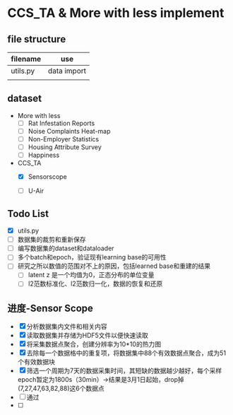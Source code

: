# CCS_TA & More with less implement

## file structure

| filename | use  |
| -------- | ---- |
| utils.py | data import |
|      |      |


## dataset
- More with less
  -	[ ] Rat Infestation Reports
  -	[ ] Noise Complaints Heat-map
  -	[ ] Non-Employer Statistics
  -	[ ] Housing Attribute Survey
  -	[ ] Happiness
- CCS_TA
  - [x] Sensorscope
  - [ ] U-Air


## Todo List
- [x] utils.py
- [ ] 数据集的裁剪和重新保存
- [ ] 编写数据集的dataset和dataloader
- [ ] 多个batch和epoch，验证现有learning base的可用性
- [ ] 研究之所以数值的范围对不上的原因，包括learned base和重建的结果
  - [ ] latent z 是一个均值为0，正态分布的单位变量
  - [ ] l2范数标准化、l2范数归一化，数据的恢复和还原

## 进度-Sensor Scope

- [x] 分析数据集内文件和相关内容
- [x] 读取数据集并存储为HDF5文件以便快速读取
- [x] 将采集数据点聚合，创建分辨率为10*10的热力图
- [x] 去除每一个数据格中的重复项，将数据集中88个有效数据点聚合，成为51个有效数据块
- [x] 筛选一个周期为7天的数据采集时间，其短缺的数据越少越好，每个采样epoch暂定为1800s（30min）->结果是3月1日起始，drop掉(7,27,47,63,82,88)这6个数据点
- [ ] 通过
- [ ] 
